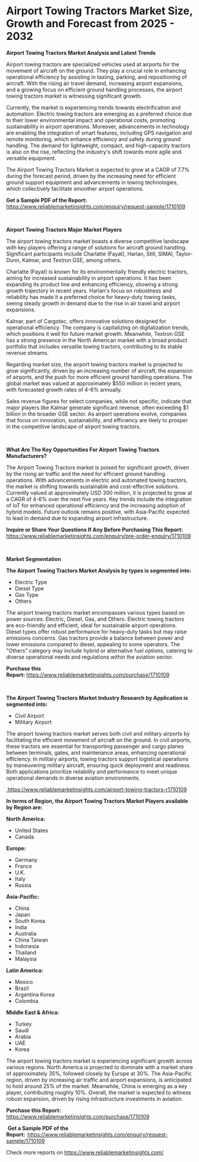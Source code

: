 <p><h1>Airport Towing Tractors Market Size, Growth and Forecast from 2025 - 2032</h1></p><p><strong>Airport Towing Tractors Market Analysis and Latest Trends</strong></p>
<p><p>Airport towing tractors are specialized vehicles used at airports for the movement of aircraft on the ground. They play a crucial role in enhancing operational efficiency by assisting in taxiing, parking, and repositioning of aircraft. With the rising air travel demand, increasing airport expansions, and a growing focus on efficient ground handling processes, the airport towing tractors market is witnessing significant growth.</p><p>Currently, the market is experiencing trends towards electrification and automation. Electric towing tractors are emerging as a preferred choice due to their lower environmental impact and operational costs, promoting sustainability in airport operations. Moreover, advancements in technology are enabling the integration of smart features, including GPS navigation and remote monitoring, which enhance efficiency and safety during ground handling. The demand for lightweight, compact, and high-capacity tractors is also on the rise, reflecting the industry's shift towards more agile and versatile equipment.</p><p>The Airport Towing Tractors Market is expected to grow at a CAGR of 7.7% during the forecast period, driven by the increasing need for efficient ground support equipment and advancements in towing technologies, which collectively facilitate smoother airport operations.</p></p>
<p><strong>Get a Sample PDF of the Report:&nbsp;</strong> <a href="https://www.reliablemarketinsights.com/enquiry/request-sample/1710109?utm_campaign=3264&utm_medium=2&utm_source=Github&utm_content=ia&utm_term=27032025&utm_id=airport-towing-tractors">https://www.reliablemarketinsights.com/enquiry/request-sample/1710109</a></p>
<p>&nbsp;</p>
<p><strong>Airport Towing Tractors Major Market Players</strong></p>
<p><p>The airport towing tractors market boasts a diverse competitive landscape with key players offering a range of solutions for aircraft ground handling. Significant participants include Charlatte (Fayat), Harlan, Still, SIMAI, Taylor-Dunn, Kalmar, and Textron GSE, among others.</p><p>Charlatte (Fayat) is known for its environmentally friendly electric tractors, aiming for increased sustainability in airport operations. It has been expanding its product line and enhancing efficiency, showing a strong growth trajectory in recent years. Harlan's focus on robustness and reliability has made it a preferred choice for heavy-duty towing tasks, seeing steady growth in demand due to the rise in air travel and airport expansions.</p><p>Kalmar, part of Cargotec, offers innovative solutions designed for operational efficiency. The company is capitalizing on digitalization trends, which positions it well for future market growth. Meanwhile, Textron GSE has a strong presence in the North American market with a broad product portfolio that includes versatile towing tractors, contributing to its stable revenue streams.</p><p>Regarding market size, the airport towing tractors market is projected to grow significantly, driven by an increasing number of aircraft, the expansion of airports, and the push for more efficient ground handling operations. The global market was valued at approximately $550 million in recent years, with forecasted growth rates of 4-6% annually. </p><p>Sales revenue figures for select companies, while not specific, indicate that major players like Kalmar generate significant revenue, often exceeding $1 billion in the broader GSE sector. As airport operations evolve, companies that focus on innovation, sustainability, and efficiency are likely to prosper in the competitive landscape of airport towing tractors.</p></p>
<p>&nbsp;</p>
<p><strong>What Are The Key Opportunities For Airport Towing Tractors Manufacturers?</strong></p>
<p><p>The Airport Towing Tractors market is poised for significant growth, driven by the rising air traffic and the need for efficient ground handling operations. With advancements in electric and automated towing tractors, the market is shifting towards sustainable and cost-effective solutions. Currently valued at approximately USD 300 million, it is projected to grow at a CAGR of 4-6% over the next five years. Key trends include the integration of IoT for enhanced operational efficiency and the increasing adoption of hybrid models. Future outlook remains positive, with Asia-Pacific expected to lead in demand due to expanding airport infrastructure. </p></p>
<p><strong>Inquire or Share Your Questions If Any Before Purchasing This Report:</strong> <a href="https://www.reliablemarketinsights.com/enquiry/pre-order-enquiry/1710109?utm_campaign=3264&utm_medium=2&utm_source=Github&utm_content=ia&utm_term=27032025&utm_id=airport-towing-tractors">https://www.reliablemarketinsights.com/enquiry/pre-order-enquiry/1710109</a></p>
<p>&nbsp;</p>
<p><strong>Market Segmentation</strong></p>
<p><strong>The Airport Towing Tractors Market Analysis by types is segmented into:</strong></p>
<p><ul><li>Electric Type</li><li>Diesel Type</li><li>Gas Type</li><li>Others</li></ul></p>
<p><p>The airport towing tractors market encompasses various types based on power sources: Electric, Diesel, Gas, and Others. Electric towing tractors are eco-friendly and efficient, ideal for sustainable airport operations. Diesel types offer robust performance for heavy-duty tasks but may raise emissions concerns. Gas tractors provide a balance between power and lower emissions compared to diesel, appealing to some operators. The "Others" category may include hybrid or alternative fuel options, catering to diverse operational needs and regulations within the aviation sector.</p></p>
<p><strong>Purchase this Report:&nbsp;</strong><a href="https://www.reliablemarketinsights.com/purchase/1710109?utm_campaign=3264&utm_medium=2&utm_source=Github&utm_content=ia&utm_term=27032025&utm_id=airport-towing-tractors">https://www.reliablemarketinsights.com/purchase/1710109</a></p>
<p>&nbsp;</p>
<p><strong>The Airport Towing Tractors Market Industry Research by Application is segmented into:</strong></p>
<p><ul><li>Civil Airport</li><li>Military Airport</li></ul></p>
<p><p>The airport towing tractors market serves both civil and military airports by facilitating the efficient movement of aircraft on the ground. In civil airports, these tractors are essential for transporting passenger and cargo planes between terminals, gates, and maintenance areas, enhancing operational efficiency. In military airports, towing tractors support logistical operations by maneuvering military aircraft, ensuring quick deployment and readiness. Both applications prioritize reliability and performance to meet unique operational demands in diverse aviation environments.</p></p>
<p><a href="https://www.reliablemarketinsights.com/airport-towing-tractors-r1710109?utm_campaign=3264&utm_medium=2&utm_source=Github&utm_content=ia&utm_term=27032025&utm_id=airport-towing-tractors">&nbsp;https://www.reliablemarketinsights.com/airport-towing-tractors-r1710109</a></p>
<p><strong>In terms of Region, the Airport Towing Tractors Market Players available by Region are:</strong></p>
<p>
    <p> <strong> North America: </strong>
        <ul>
            <li>United States</li>
            <li>Canada</li>
        </ul>
        </p> 
    <p> <strong> Europe: </strong>
        <ul>
            <li>Germany</li>
            <li>France</li>
            <li>U.K.</li>
            <li>Italy</li>
            <li>Russia</li>
        </ul>
        </p> 
    <p> <strong> Asia-Pacific: </strong>
        <ul>
            <li>China</li>
            <li>Japan</li>
            <li>South Korea</li>
            <li>India</li>
            <li>Australia</li>
            <li>China Taiwan</li>
            <li>Indonesia</li>
            <li>Thailand</li>
            <li>Malaysia</li>
        </ul>
        </p> 
    <p> <strong> Latin America: </strong>
        <ul>
            <li>Mexico</li>
            <li>Brazil</li>
            <li>Argentina Korea</li>
            <li>Colombia</li>
        </ul>
        </p> 
    <p> <strong> Middle East & Africa: </strong>
        <ul>
            <li>Turkey</li>
            <li>Saudi</li>
            <li>Arabia</li>
            <li>UAE</li>
            <li>Korea</li>
        </ul>
    </p>
    </p>
<p><p>The airport towing tractors market is experiencing significant growth across various regions. North America is projected to dominate with a market share of approximately 35%, followed closely by Europe at 30%. The Asia-Pacific region, driven by increasing air traffic and airport expansions, is anticipated to hold around 25% of the market. Meanwhile, China is emerging as a key player, contributing roughly 10%. Overall, the market is expected to witness robust expansion, driven by rising infrastructure investments in aviation.</p></p>
<p><strong>Purchase this Report: </strong><a href="https://www.reliablemarketinsights.com/purchase/1710109?utm_campaign=3264&utm_medium=2&utm_source=Github&utm_content=ia&utm_term=27032025&utm_id=airport-towing-tractors">https://www.reliablemarketinsights.com/purchase/1710109</a></p>
<p>&nbsp;<strong>Get a Sample PDF of the Report:&nbsp;&nbsp;</strong><a href="https://www.reliablemarketinsights.com/enquiry/request-sample/1710109?utm_campaign=3264&utm_medium=2&utm_source=Github&utm_content=ia&utm_term=27032025&utm_id=airport-towing-tractors">https://www.reliablemarketinsights.com/enquiry/request-sample/1710109</a></p>
<p><strong></strong></p>
<p>Check more reports on <a href="https://www.reliablemarketinsights.com/?utm_campaign=3264&utm_medium=2&utm_source=Github&utm_content=ia&utm_term=27032025&utm_id=airport-towing-tractors">https://www.reliablemarketinsights.com/</a></p>